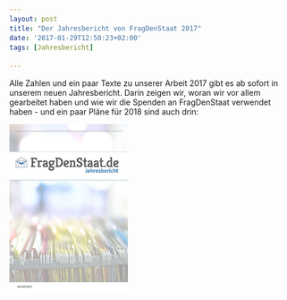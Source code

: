 ```yaml
---
layout: post
title: "Der Jahresbericht von FragDenStaat 2017"
date: '2017-01-29T12:50:23+02:00'
tags: [Jahresbericht]

---
```


Alle Zahlen und ein paar Texte zu unserer Arbeit 2017 gibt es ab sofort in unserem neuen Jahresbericht. Darin zeigen wir, woran wir vor allem gearbeitet haben und wie wir die Spenden an FragDenStaat verwendet haben - und ein paar Pläne für 2018 sind auch drin:

<a href="https://github.com/okfde/blog.fragdenstaat.de/blob/gh-pages/_posts/2018/FragDenStaat-2018.pdf" target="_blank"><img src="https://raw.githubusercontent.com/okfde/blog.fragdenstaat.de/gh-pages/_posts/2018/FragDenStaat-2018.jpg" alt="" height="300" /></a>
